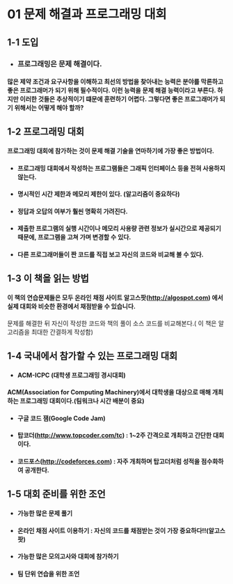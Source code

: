 # 01 문제 해결과 프로그래밍 대회
## 1-1 도입
* ### 프로그래밍은 문제 해결이다.
#### 많은 제약 조건과 요구사항을 이해하고 최선의 방법을 찾아내는 능력은 분야를 막론하고 좋은 프로그래머가 되기 위해 필수적이다. 이런 능력을 문제 해결 능력이라고 부른다.  하지만 이러한 것들은 추상적이기 떄문에 훈련하기 어렵다.   그렇다면 좋은 프로그래머가 되기 위해서는 어떻게 해야 할까?

## 1-2 프로그래밍 대회
#### 프로그래밍 대회에 참가하는 것이 문제 해결 기술을 연마하기에 가장 좋은 방법이다.
* #### 프로그래밍 대회에서 작성하는 프로그램들은 그래픽 인터페이스 등을 전혀 사용하지 않는다.
* #### 명시적인 시간 제한과 메모리 제한이 있다. (알고리즘이 중요하다)
* #### 정답과 오답의 여부가 훨씬 명확히 가려진다.
* #### 제출한 프로그램의 실행 시간이나 메모리 사용량 관련 정보가 실시간으로 제공되기 때문에, 프로그램을 고쳐 가며 변경할 수 있다.
* #### 다른 프로그래머들이 짠 코드를 직접 보고 자신의 코드와 비교해 볼 수 있다.

## 1-3 이 책을 읽는 방법
#### 이 책의 연습문제들은 모두 온라인 채점 사이트 알고스팟(http://algospot.com) 에서 실제 대회와 비슷한 환경에서 채점받을 수 있습니다.
문제를 해결한 뒤 자신이 작성한 코드와 책의 풀이 소스 코드를 비교해본다.( 이 책은 알고리즘을 최대한 간결하게 작성함)

## 1-4 국내에서 참가할 수 있는 프로그래밍 대회
* #### ACM-ICPC (대학생 프로그래밍 경시대회)
#### ACM(Association for Computing Machinery)에서 대학생을 대상으로 매해 개최하는 프로그래밍 대회이다.(팀워크나 시간 배분이 중요)
* #### 구글 코드 잼(Google Code Jam)
* #### 탑코더(http://www.topcoder.com/tc) : 1~2주 간격으로 개최하고 간단한 대회이다.
* #### 코드포스(http://codeforces.com) : 자주 개최하며 탑고더처럼 성적을 점수화하여 공개한다.

## 1-5 대회 준비를 위한 조언
* #### 가능한 많은 문제 풀기 
* #### 온라인 채점 사이트 이용하기 : 자신의 코드를 채점받는 것이 가장 중요하다!!(알고스팟)
* #### 가능한 많은 모의고사와 대회에 참가하기
* #### 팀 단위 연습을 위한 조언
